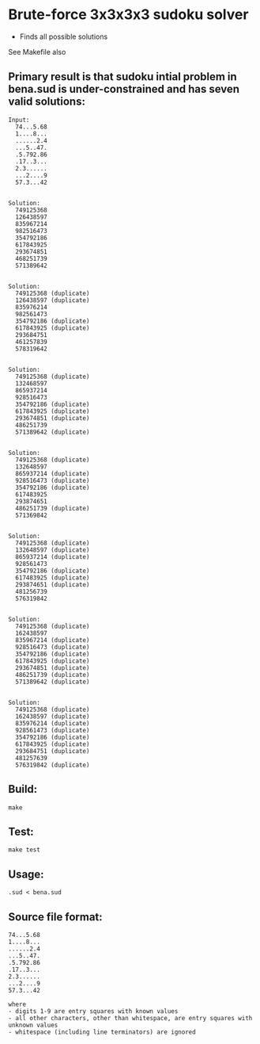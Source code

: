 # Brute-force 3x3x3x3 sudoku solver
* Finds all possible solutions

See Makefile also

## Primary result is that sudoku intial problem in bena.sud is under-constrained and has seven valid solutions:
```
Input:
  74...5.68
  1....8...
  ......2.4
  ...5..47.
  .5.792.86
  .17..3...
  2.3......
  ...2....9
  57.3...42


Solution:
  749125368
  126438597
  835967214
  982516473
  354792186
  617843925
  293674851
  468251739
  571389642


Solution:
  749125368 (duplicate)
  126438597 (duplicate)
  835976214
  982561473
  354792186 (duplicate)
  617843925 (duplicate)
  293684751
  461257839
  578319642


Solution:
  749125368 (duplicate)
  132468597
  865937214
  928516473
  354792186 (duplicate)
  617843925 (duplicate)
  293674851 (duplicate)
  486251739
  571389642 (duplicate)


Solution:
  749125368 (duplicate)
  132648597
  865937214 (duplicate)
  928516473 (duplicate)
  354792186 (duplicate)
  617483925
  293874651
  486251739 (duplicate)
  571369842


Solution:
  749125368 (duplicate)
  132648597 (duplicate)
  865937214 (duplicate)
  928561473
  354792186 (duplicate)
  617483925 (duplicate)
  293874651 (duplicate)
  481256739
  576319842


Solution:
  749125368 (duplicate)
  162438597
  835967214 (duplicate)
  928516473 (duplicate)
  354792186 (duplicate)
  617843925 (duplicate)
  293674851 (duplicate)
  486251739 (duplicate)
  571389642 (duplicate)


Solution:
  749125368 (duplicate)
  162438597 (duplicate)
  835976214 (duplicate)
  928561473 (duplicate)
  354792186 (duplicate)
  617843925 (duplicate)
  293684751 (duplicate)
  481257639
  576319842 (duplicate)

```

## Build:
```make```

## Test:
```make test```

## Usage:
```.sud < bena.sud```

## Source file format:
```
74...5.68
1....8...
......2.4
...5..47.
.5.792.86
.17..3...
2.3......
...2....9
57.3...42

where
- digits 1-9 are entry squares with known values
- all other characters, other than whitespace, are entry squares with unknown values
- whitespace (including line terminators) are ignored
```

